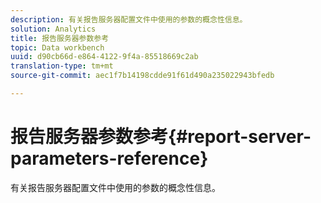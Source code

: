 ```yaml
---
description: 有关报告服务器配置文件中使用的参数的概念性信息。
solution: Analytics
title: 报告服务器参数参考
topic: Data workbench
uuid: d90cb66d-e864-4122-9f4a-85518669c2ab
translation-type: tm+mt
source-git-commit: aec1f7b14198cdde91f61d490a235022943bfedb

---
```



# 报告服务器参数参考{#report-server-parameters-reference}

有关报告服务器配置文件中使用的参数的概念性信息。

